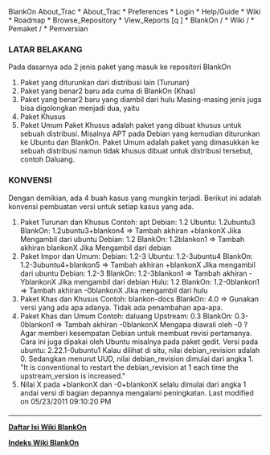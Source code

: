    BlankOn
 About_Trac
    * About_Trac
    * Preferences
    * Login
    * Help/Guide
    * Wiki
    * Roadmap
    * Browse_Repository
    * View_Reports
[q                 ]
    * BlankOn  /
    * Wiki  /
    * Pemaket  /
    * Pemversian
### LATAR BELAKANG
Pada dasarnya ada 2 jenis paket yang masuk ke repositori BlankOn
   1. Paket yang diturunkan dari distribusi lain (Turunan)
   2. Paket yang benar2 baru ada cuma di BlankOn (Khas)
   3. Paket yang benar2 baru yang diambil dari hulu
Masing-masing jenis juga bisa digolongkan menjadi dua, yaitu
   1. Paket Khusus
   2. Paket Umum
Paket Khusus adalah paket yang dibuat khusus untuk sebuah distribusi. Misalnya
APT pada Debian yang kemudian diturunkan ke Ubuntu dan BlankOn.
Paket Umum adalah paket yang dimasukkan ke sebuah distribusi namun tidak khusus
dibuat untuk distribusi tersebut, contoh Daluang.
### KONVENSI
Dengan demikian, ada 4 buah kasus yang mungkin terjadi. Berikut ini adalah
konvensi pembuatan versi untuk setiap kasus yang ada.
   1. Paket Turunan dan Khusus Contoh: apt
     Debian: 1.2
     Ubuntu: 1.2ubuntu3
     BlankOn: 1.2ubuntu3+blankon4
     => Tambah akhiran +blankonX Jika Mengambil dari ubuntu
     Debian: 1.2
     BlankOn: 1.2blankon1
     => Tambah akhiran blankonX Jika Mengambil dari debian
   1. Paket Impor dan Umum:
     Debian: 1.2-3
     Ubuntu: 1.2-3ubuntu4
     BlankOn: 1.2-3ubuntu4+blankon5
     => Tambah akhiran +blankonX JIka mengambil dari ubuntu
     Debian: 1.2-3
     BlankOn: 1.2-3blankon1
     => Tambah akhiran -YblankonX JIka mengambil dari debian
     Hulu: 1.2
     BlankOn: 1.2-0blankon1
     => Tambah akhiran -0blankonX JIka mengambil dari hulu
   1. Paket Khas dan Khusus Contoh: blankon-docs
     BlankOn: 4.0
     => Gunakan versi yang ada apa adanya. Tidak ada penambahan apa-apa.
   1. Paket Khas dan Umum Contoh: daluang
     Upstream: 0.3
     BlankOn: 0.3-0blankon1
     => Tambah akhiran -0blankonX
     Mengapa diawali oleh -0 ? Agar memberi kesempatan Debian untuk
     membuat revisi pertamanya. Cara ini juga dipakai oleh Ubuntu misalnya
     pada paket gedit.
     Versi pada ubuntu: 2.22.1-0ubuntu1
     Kalau dilihat di situ, nilai debian_revision adalah 0. Sedangkan
     menurut UUD, nilai debian_revision dimulai dari angka 1.
     "It is conventional to restart the debian_revision at 1 each time the
     upstream_version is increased."
   1. Nilai X pada +blankonX dan -0+blankonX selalu dimulai dari angka 1 andai
      versi di bagian depannya mengalami peningkatan.
Last modified on 05/23/2011 09:10:20 PM
#### 
    
 
 
 
 
 
---
[**Daftar Isi Wiki BlankOn**](/DaftarIsi/README.md)
 
[**Indeks Wiki BlankOn**](/Indeks.md)
